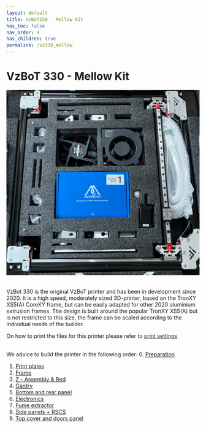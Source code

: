 ```yaml
---
layout: default
title: VzBoT330 - Mellow Kit
has_toc: false
nav_order: 4
has_children: true
permalink: /vz330_mellow
---
```


# VzBoT 330 - Mellow Kit

![Overview](../assets/images/manual/vz330_mellow/overview.png)
<br>
<br>

VzBot 330 is the original VzBoT printer and has been in development since 2020. It is a high speed, moderately sized 3D-printer, based on the TronXY XS5(A) CoreXY frame, but can be easily adapted for other 2020 aluminium extrusion frames. The design is built around the popular TronXY XS5(A) but is not restricted to this size, the frame can be scaled according to the individual needs of the builder. <br>

On how to print the files for this printer please refer to [print settings](../general/print-settings)
<br>
<br>

We advice to build the printer in the following order:
0. [Preparation](./vz330_mellow/preparation)
1. [Print plates](./vz330_mellow/print_plates)
2. [Frame](./vz330_mellow/frame)
3. [Z - Assembly & Bed](./vz330_mellow/z_assembly)
4. [Gantry](./vz330_mellow/gantry)
5. [Bottom and rear panel](./vz330_mellow/bottom_panels)
6. [Electronics](./vz330_mellow/electronics)
7. [Fume extractor](./vz330_mellow/fume_extractor)
8. [Side panels + RSCS](./vz330_mellow/rscs)
9. [Top cover and doors panel](./vz330_mellow/top_cover)